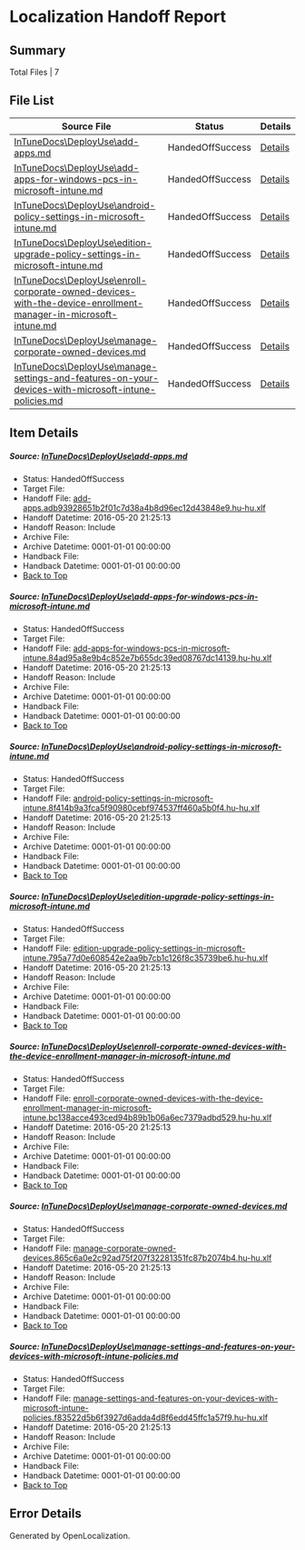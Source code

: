 # <a name='report-top'></a> Localization Handoff Report

## Summary
 Total Files | 7

## File List
 Source File | Status | Details 
 ----------- | ------ | ------- 
 [InTuneDocs\DeployUse\add-apps.md](https://github.com/Microsoft/IntuneDocs-pr/blob/8e911193075d2a621ef94f2917b2126501ea2100/InTuneDocs/DeployUse/add-apps.md) | HandedOffSuccess | [Details](#fba18ed5a3ebd8c8dd8f6c277ece543d49ff2f1e11)
 [InTuneDocs\DeployUse\add-apps-for-windows-pcs-in-microsoft-intune.md](https://github.com/Microsoft/IntuneDocs-pr/blob/8e911193075d2a621ef94f2917b2126501ea2100/InTuneDocs/DeployUse/add-apps-for-windows-pcs-in-microsoft-intune.md) | HandedOffSuccess | [Details](#44d4bae56cb5595d86117289a28ff4bc97aa861d10)
 [InTuneDocs\DeployUse\android-policy-settings-in-microsoft-intune.md](https://github.com/Microsoft/IntuneDocs-pr/blob/8e911193075d2a621ef94f2917b2126501ea2100/InTuneDocs/DeployUse/android-policy-settings-in-microsoft-intune.md) | HandedOffSuccess | [Details](#01e1cf0c790db4ebebdf29f33aa7e4d85f5f1c8c14)
 [InTuneDocs\DeployUse\edition-upgrade-policy-settings-in-microsoft-intune.md](https://github.com/Microsoft/IntuneDocs-pr/blob/8e911193075d2a621ef94f2917b2126501ea2100/InTuneDocs/DeployUse/edition-upgrade-policy-settings-in-microsoft-intune.md) | HandedOffSuccess | [Details](#e468ff102b45bf0c23fd76d8d15c44978861ae8a35)
 [InTuneDocs\DeployUse\enroll-corporate-owned-devices-with-the-device-enrollment-manager-in-microsoft-intune.md](https://github.com/Microsoft/IntuneDocs-pr/blob/3e0a2ca4632551663b316e7c89f3f65dc57c3670/InTuneDocs/DeployUse/enroll-corporate-owned-devices-with-the-device-enrollment-manager-in-microsoft-intune.md) | HandedOffSuccess | [Details](#bdc2ba21ddeaedcbb0cf847f2491be118c27505738)
 [InTuneDocs\DeployUse\manage-corporate-owned-devices.md](https://github.com/Microsoft/IntuneDocs-pr/blob/50b5fb07d749b9330bd4eb540a5ec69453dc338a/InTuneDocs/DeployUse/manage-corporate-owned-devices.md) | HandedOffSuccess | [Details](#a5aaab9d11d7f992e052efb3ca11e4a5621435e467)
 [InTuneDocs\DeployUse\manage-settings-and-features-on-your-devices-with-microsoft-intune-policies.md](https://github.com/Microsoft/IntuneDocs-pr/blob/8e911193075d2a621ef94f2917b2126501ea2100/InTuneDocs/DeployUse/manage-settings-and-features-on-your-devices-with-microsoft-intune-policies.md) | HandedOffSuccess | [Details](#31eb1b31fa86b3c1898722ca7f2bf63f5e91e0af72)

## Item Details
##### <a name='fba18ed5a3ebd8c8dd8f6c277ece543d49ff2f1e11'></a> Source: [InTuneDocs\DeployUse\add-apps.md](https://github.com/Microsoft/IntuneDocs-pr/blob/8e911193075d2a621ef94f2917b2126501ea2100/InTuneDocs/DeployUse/add-apps.md)
* Status: HandedOffSuccess
* Target File: 
* Handoff File: [add-apps.adb93928651b2f01c7d38a4b8d96ec12d43848e9.hu-hu.xlf](https://github.com/Microsoft/EM.handoff/blob/4433c567bd22d538c9409e0fec0eddecb31128e9/ol-handoff/Microsoft/IntuneDocs-pr.hu-hu/master/add-apps.adb93928651b2f01c7d38a4b8d96ec12d43848e9.hu-hu.xlf)
* Handoff Datetime: 2016-05-20 21:25:13
* Handoff Reason: Include
* Archive File: 
* Archive Datetime: 0001-01-01 00:00:00
* Handback File: 
* Handback Datetime: 0001-01-01 00:00:00
* [Back to Top](#report-top)

##### <a name='44d4bae56cb5595d86117289a28ff4bc97aa861d10'></a> Source: [InTuneDocs\DeployUse\add-apps-for-windows-pcs-in-microsoft-intune.md](https://github.com/Microsoft/IntuneDocs-pr/blob/8e911193075d2a621ef94f2917b2126501ea2100/InTuneDocs/DeployUse/add-apps-for-windows-pcs-in-microsoft-intune.md)
* Status: HandedOffSuccess
* Target File: 
* Handoff File: [add-apps-for-windows-pcs-in-microsoft-intune.84ad95a8e9b4c852e7b655dc39ed08767dc14139.hu-hu.xlf](https://github.com/Microsoft/EM.handoff/blob/4433c567bd22d538c9409e0fec0eddecb31128e9/ol-handoff/Microsoft/IntuneDocs-pr.hu-hu/master/add-apps-for-windows-pcs-in-microsoft-intune.84ad95a8e9b4c852e7b655dc39ed08767dc14139.hu-hu.xlf)
* Handoff Datetime: 2016-05-20 21:25:13
* Handoff Reason: Include
* Archive File: 
* Archive Datetime: 0001-01-01 00:00:00
* Handback File: 
* Handback Datetime: 0001-01-01 00:00:00
* [Back to Top](#report-top)

##### <a name='01e1cf0c790db4ebebdf29f33aa7e4d85f5f1c8c14'></a> Source: [InTuneDocs\DeployUse\android-policy-settings-in-microsoft-intune.md](https://github.com/Microsoft/IntuneDocs-pr/blob/8e911193075d2a621ef94f2917b2126501ea2100/InTuneDocs/DeployUse/android-policy-settings-in-microsoft-intune.md)
* Status: HandedOffSuccess
* Target File: 
* Handoff File: [android-policy-settings-in-microsoft-intune.8f414b9a3fca5f90980cebf974537ff460a5b0f4.hu-hu.xlf](https://github.com/Microsoft/EM.handoff/blob/4433c567bd22d538c9409e0fec0eddecb31128e9/ol-handoff/Microsoft/IntuneDocs-pr.hu-hu/master/android-policy-settings-in-microsoft-intune.8f414b9a3fca5f90980cebf974537ff460a5b0f4.hu-hu.xlf)
* Handoff Datetime: 2016-05-20 21:25:13
* Handoff Reason: Include
* Archive File: 
* Archive Datetime: 0001-01-01 00:00:00
* Handback File: 
* Handback Datetime: 0001-01-01 00:00:00
* [Back to Top](#report-top)

##### <a name='e468ff102b45bf0c23fd76d8d15c44978861ae8a35'></a> Source: [InTuneDocs\DeployUse\edition-upgrade-policy-settings-in-microsoft-intune.md](https://github.com/Microsoft/IntuneDocs-pr/blob/8e911193075d2a621ef94f2917b2126501ea2100/InTuneDocs/DeployUse/edition-upgrade-policy-settings-in-microsoft-intune.md)
* Status: HandedOffSuccess
* Target File: 
* Handoff File: [edition-upgrade-policy-settings-in-microsoft-intune.795a77d0e608542e2aa9b7cb1c126f8c35739be6.hu-hu.xlf](https://github.com/Microsoft/EM.handoff/blob/4433c567bd22d538c9409e0fec0eddecb31128e9/ol-handoff/Microsoft/IntuneDocs-pr.hu-hu/master/edition-upgrade-policy-settings-in-microsoft-intune.795a77d0e608542e2aa9b7cb1c126f8c35739be6.hu-hu.xlf)
* Handoff Datetime: 2016-05-20 21:25:13
* Handoff Reason: Include
* Archive File: 
* Archive Datetime: 0001-01-01 00:00:00
* Handback File: 
* Handback Datetime: 0001-01-01 00:00:00
* [Back to Top](#report-top)

##### <a name='bdc2ba21ddeaedcbb0cf847f2491be118c27505738'></a> Source: [InTuneDocs\DeployUse\enroll-corporate-owned-devices-with-the-device-enrollment-manager-in-microsoft-intune.md](https://github.com/Microsoft/IntuneDocs-pr/blob/3e0a2ca4632551663b316e7c89f3f65dc57c3670/InTuneDocs/DeployUse/enroll-corporate-owned-devices-with-the-device-enrollment-manager-in-microsoft-intune.md)
* Status: HandedOffSuccess
* Target File: 
* Handoff File: [enroll-corporate-owned-devices-with-the-device-enrollment-manager-in-microsoft-intune.bc138acce493ced94b89b1b06a6ec7379adbd529.hu-hu.xlf](https://github.com/Microsoft/EM.handoff/blob/4433c567bd22d538c9409e0fec0eddecb31128e9/ol-handoff/Microsoft/IntuneDocs-pr.hu-hu/master/enroll-corporate-owned-devices-with-the-device-enrollment-manager-in-microsoft-intune.bc138acce493ced94b89b1b06a6ec7379adbd529.hu-hu.xlf)
* Handoff Datetime: 2016-05-20 21:25:13
* Handoff Reason: Include
* Archive File: 
* Archive Datetime: 0001-01-01 00:00:00
* Handback File: 
* Handback Datetime: 0001-01-01 00:00:00
* [Back to Top](#report-top)

##### <a name='a5aaab9d11d7f992e052efb3ca11e4a5621435e467'></a> Source: [InTuneDocs\DeployUse\manage-corporate-owned-devices.md](https://github.com/Microsoft/IntuneDocs-pr/blob/50b5fb07d749b9330bd4eb540a5ec69453dc338a/InTuneDocs/DeployUse/manage-corporate-owned-devices.md)
* Status: HandedOffSuccess
* Target File: 
* Handoff File: [manage-corporate-owned-devices.865c6a0e2c92ad75f207f32281351fc87b2074b4.hu-hu.xlf](https://github.com/Microsoft/EM.handoff/blob/4433c567bd22d538c9409e0fec0eddecb31128e9/ol-handoff/Microsoft/IntuneDocs-pr.hu-hu/master/manage-corporate-owned-devices.865c6a0e2c92ad75f207f32281351fc87b2074b4.hu-hu.xlf)
* Handoff Datetime: 2016-05-20 21:25:13
* Handoff Reason: Include
* Archive File: 
* Archive Datetime: 0001-01-01 00:00:00
* Handback File: 
* Handback Datetime: 0001-01-01 00:00:00
* [Back to Top](#report-top)

##### <a name='31eb1b31fa86b3c1898722ca7f2bf63f5e91e0af72'></a> Source: [InTuneDocs\DeployUse\manage-settings-and-features-on-your-devices-with-microsoft-intune-policies.md](https://github.com/Microsoft/IntuneDocs-pr/blob/8e911193075d2a621ef94f2917b2126501ea2100/InTuneDocs/DeployUse/manage-settings-and-features-on-your-devices-with-microsoft-intune-policies.md)
* Status: HandedOffSuccess
* Target File: 
* Handoff File: [manage-settings-and-features-on-your-devices-with-microsoft-intune-policies.f83522d5b6f3927d6adda4d8f6edd45ffc1a57f9.hu-hu.xlf](https://github.com/Microsoft/EM.handoff/blob/4433c567bd22d538c9409e0fec0eddecb31128e9/ol-handoff/Microsoft/IntuneDocs-pr.hu-hu/master/manage-settings-and-features-on-your-devices-with-microsoft-intune-policies.f83522d5b6f3927d6adda4d8f6edd45ffc1a57f9.hu-hu.xlf)
* Handoff Datetime: 2016-05-20 21:25:13
* Handoff Reason: Include
* Archive File: 
* Archive Datetime: 0001-01-01 00:00:00
* Handback File: 
* Handback Datetime: 0001-01-01 00:00:00
* [Back to Top](#report-top)


## Error Details

Generated by OpenLocalization.
